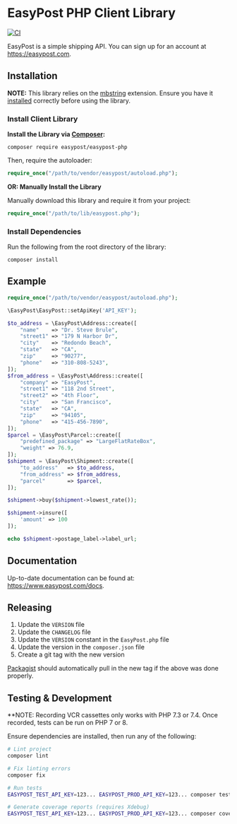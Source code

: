 # EasyPost PHP Client Library

[![CI](https://github.com/EasyPost/easypost-php/workflows/CI/badge.svg)](https://github.com/EasyPost/easypost-php/actions?query=workflow%3ACI)

EasyPost is a simple shipping API. You can sign up for an account at https://easypost.com.

## Installation

**NOTE:** This library relies on the [mbstring](http://php.net/manual/en/book.mbstring.php) extension. Ensure you have it [installed](http://www.php.net/manual/en/mbstring.installation.php) correctly before using the library.

### Install Client Library

**Install the Library via [Composer](http://getcomposer.org/):**

```shell
composer require easypost/easypost-php
```

Then, require the autoloader:

```php
require_once("/path/to/vendor/easypost/autoload.php");
```

**OR: Manually Install the Library**

Manually download this library and require it from your project:

```php
require_once("/path/to/lib/easypost.php");
```

### Install Dependencies

Run the following from the root directory of the library:

```shell
composer install
```

## Example

```php
require_once("/path/to/vendor/easypost/autoload.php");

\EasyPost\EasyPost::setApiKey('API_KEY');

$to_address = \EasyPost\Address::create([
    "name"    => "Dr. Steve Brule",
    "street1" => "179 N Harbor Dr",
    "city"    => "Redondo Beach",
    "state"   => "CA",
    "zip"     => "90277",
    "phone"   => "310-808-5243",
]);
$from_address = \EasyPost\Address::create([
    "company" => "EasyPost",
    "street1" => "118 2nd Street",
    "street2" => "4th Floor",
    "city"    => "San Francisco",
    "state"   => "CA",
    "zip"     => "94105",
    "phone"   => "415-456-7890",
]);
$parcel = \EasyPost\Parcel::create([
    "predefined_package" => "LargeFlatRateBox",
    "weight" => 76.9,
]);
$shipment = \EasyPost\Shipment::create([
    "to_address"   => $to_address,
    "from_address" => $from_address,
    "parcel"       => $parcel,
]);

$shipment->buy($shipment->lowest_rate());

$shipment->insure([
    'amount' => 100
]);

echo $shipment->postage_label->label_url;
```

## Documentation

Up-to-date documentation can be found at: https://www.easypost.com/docs.

## Releasing

1. Update the `VERSION` file
1. Update the `CHANGELOG` file
1. Update the `VERSION` constant in the `EasyPost.php` file
1. Update the version in the `composer.json` file
1. Create a git tag with the new version

[Packagist](https://packagist.org) should automatically pull in the new tag if the above was done properly.

## Testing & Development

**NOTE: Recording VCR cassettes only works with PHP 7.3 or 7.4. Once recorded, tests can be run on PHP 7 or 8.

Ensure dependencies are installed, then run any of the following:

```bash
# Lint project
composer lint

# Fix linting errors
composer fix

# Run tests
EASYPOST_TEST_API_KEY=123... EASYPOST_PROD_API_KEY=123... composer test

# Generate coverage reports (requires Xdebug)
EASYPOST_TEST_API_KEY=123... EASYPOST_PROD_API_KEY=123... composer coverage
```
